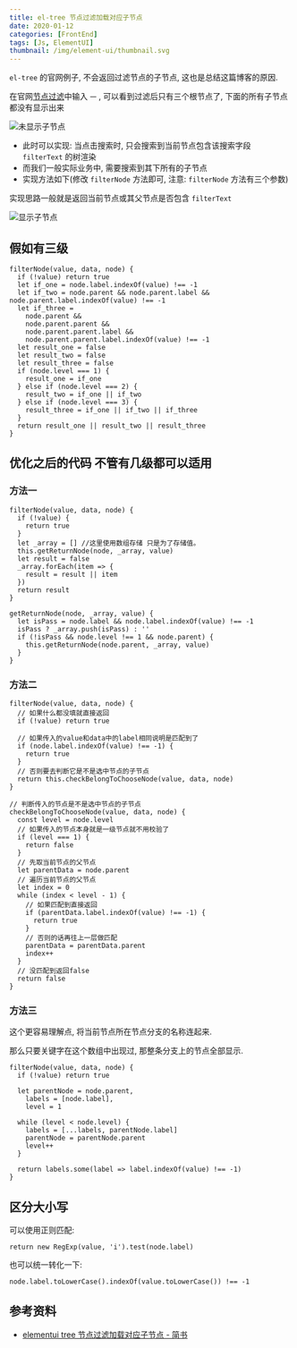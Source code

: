 ```yaml
---
title: el-tree 节点过滤加载对应子节点
date: 2020-01-12
categories: [FrontEnd]
tags: [Js, ElementUI]
thumbnail: /img/element-ui/thumbnail.svg
---
```


`el-tree` 的官网例子, 不会返回过滤节点的子节点, 这也是总结这篇博客的原因.

<!-- more -->

在官网[节点过滤](https://element.eleme.cn/2.13/#/zh-CN/component/tree#jie-dian-guo-lu)中输入 `一` , 可以看到过滤后只有三个根节点了, 下面的所有子节点都没有显示出来

![未显示子节点](/img/element-ui/002.png)

- 此时可以实现: 当点击搜索时, 只会搜索到当前节点包含该搜索字段 `filterText` 的树渲染
- 而我们一般实际业务中, 需要搜索到其下所有的子节点
- 实现方法如下(修改 `filterNode` 方法即可, 注意: `filterNode` 方法有三个参数)

实现思路一般就是返回当前节点或其父节点是否包含 `filterText`

![显示子节点](/img/element-ui/003.png)

## 假如有三级

``` JS
filterNode(value, data, node) {
  if (!value) return true
  let if_one = node.label.indexOf(value) !== -1
  let if_two = node.parent && node.parent.label && node.parent.label.indexOf(value) !== -1
  let if_three =
    node.parent &&
    node.parent.parent &&
    node.parent.parent.label &&
    node.parent.parent.label.indexOf(value) !== -1
  let result_one = false
  let result_two = false
  let result_three = false
  if (node.level === 1) {
    result_one = if_one
  } else if (node.level === 2) {
    result_two = if_one || if_two
  } else if (node.level === 3) {
    result_three = if_one || if_two || if_three
  }
  return result_one || result_two || result_three
}
```

## 优化之后的代码 不管有几级都可以适用

### 方法一

``` JS
filterNode(value, data, node) {
  if (!value) {
    return true
  }
  let _array = [] //这里使用数组存储 只是为了存储值。
  this.getReturnNode(node, _array, value)
  let result = false
  _array.forEach(item => {
    result = result || item
  })
  return result
}

getReturnNode(node, _array, value) {
  let isPass = node.label && node.label.indexOf(value) !== -1
  isPass ? _array.push(isPass) : ''
  if (!isPass && node.level !== 1 && node.parent) {
    this.getReturnNode(node.parent, _array, value)
  }
}
```

### 方法二

``` JS
filterNode(value, data, node) {
  // 如果什么都没填就直接返回
  if (!value) return true

  // 如果传入的value和data中的label相同说明是匹配到了
  if (node.label.indexOf(value) !== -1) {
    return true
  }
  // 否则要去判断它是不是选中节点的子节点
  return this.checkBelongToChooseNode(value, data, node)
}

// 判断传入的节点是不是选中节点的子节点
checkBelongToChooseNode(value, data, node) {
  const level = node.level
  // 如果传入的节点本身就是一级节点就不用校验了
  if (level === 1) {
    return false
  }
  // 先取当前节点的父节点
  let parentData = node.parent
  // 遍历当前节点的父节点
  let index = 0
  while (index < level - 1) {
    // 如果匹配到直接返回
    if (parentData.label.indexOf(value) !== -1) {
      return true
    }
    // 否则的话再往上一层做匹配
    parentData = parentData.parent
    index++
  }
  // 没匹配到返回false
  return false
}
```

### 方法三

这个更容易理解点, 将当前节点所在节点分支的名称连起来.

那么只要关键字在这个数组中出现过, 那整条分支上的节点全部显示.

``` JS
filterNode(value, data, node) {
  if (!value) return true

  let parentNode = node.parent,
    labels = [node.label],
    level = 1

  while (level < node.level) {
    labels = [...labels, parentNode.label]
    parentNode = parentNode.parent
    level++
  }

  return labels.some(label => label.indexOf(value) !== -1)
}
```

## 区分大小写

可以使用正则匹配:

``` JS
return new RegExp(value, 'i').test(node.label)
```

也可以统一转化一下:

``` JS
node.label.toLowerCase().indexOf(value.toLowerCase()) !== -1
```

## 参考资料

- [elementui tree 节点过滤加载对应子节点 - 简书](https://www.jianshu.com/p/ae50ce022f2b)
